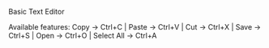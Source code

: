 Basic Text Editor

Available features:
  Copy -> Ctrl+C |
  Paste -> Ctrl+V |
  Cut -> Ctrl+X |
  Save -> Ctrl+S |
  Open -> Ctrl+O |
  Select All -> Ctrl+A
